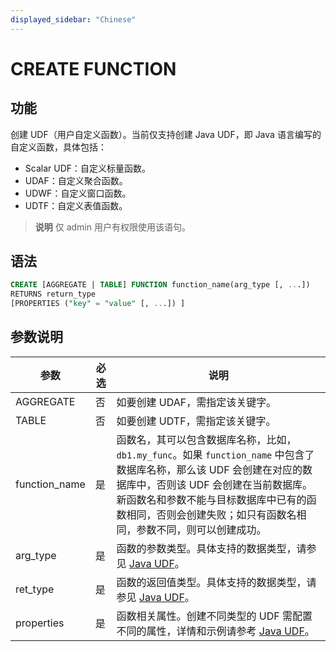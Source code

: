 ```yaml
---
displayed_sidebar: "Chinese"
---
```


# CREATE FUNCTION

## 功能

创建 UDF（用户自定义函数）。当前仅支持创建 Java UDF，即 Java 语言编写的自定义函数，具体包括：

- Scalar UDF：自定义标量函数。
- UDAF：自定义聚合函数。
- UDWF：自定义窗口函数。
- UDTF：自定义表值函数。

> **说明**
> 仅 admin 用户有权限使用该语句。

## 语法

```SQL
CREATE [AGGREGATE | TABLE] FUNCTION function_name(arg_type [, ...])
RETURNS return_type
[PROPERTIES ("key" = "value" [, ...]) ]
```

## 参数说明

| **参数**      | **必选** | **说明**                                                     |
| ------------- | -------- | ------------------------------------------------------------ |
| AGGREGATE     | 否       | 如要创建 UDAF，需指定该关键字。                              |
| TABLE         | 否       | 如要创建 UDTF，需指定该关键字。                              |
| function_name | 是       | 函数名，其可以包含数据库名称，比如，`db1.my_func`。如果 `function_name` 中包含了数据库名称，那么该 UDF 会创建在对应的数据库中，否则该 UDF 会创建在当前数据库。新函数名和参数不能与目标数据库中已有的函数相同，否则会创建失败；如只有函数名相同，参数不同，则可以创建成功。 |
| arg_type      | 是       | 函数的参数类型。具体支持的数据类型，请参见 [Java UDF](../../sql-functions/JAVA_UDF.md#类型映射关系)。 |
| ret_type      | 是       | 函数的返回值类型。具体支持的数据类型，请参见 [Java UDF](../../sql-functions/JAVA_UDF.md#类型映射关系)。 |
| properties    | 是       | 函数相关属性。创建不同类型的 UDF 需配置不同的属性，详情和示例请参考 [Java UDF](../../sql-functions/JAVA_UDF.md#步骤六在-starrocks-中创建-udf)。 |
